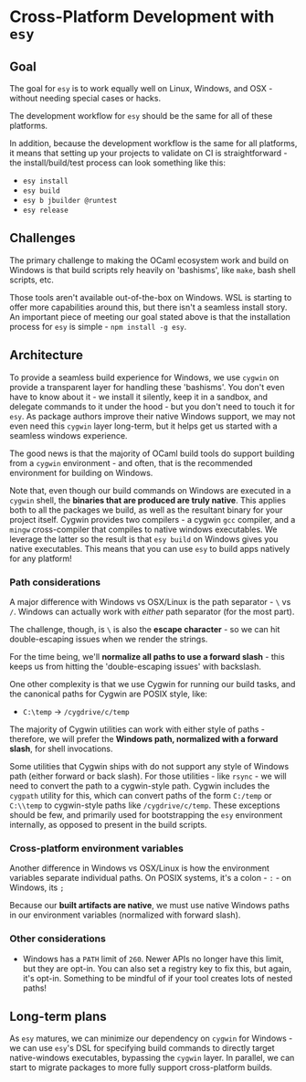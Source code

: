 # Cross-Platform Development with `esy`

## Goal

The goal for `esy` is to work equally well on Linux, Windows, and OSX - without needing special cases or hacks.

The development workflow for `esy` should be the same for all of these platforms.

In addition, because the development workflow is the same for all platforms, it means that setting up your projects to validate on CI is straightforward - the install/build/test process can look something like this:
- `esy install`
- `esy build`
- `esy b jbuilder @runtest`
- `esy release`

## Challenges

The primary challenge to making the OCaml ecosystem work and build on Windows is that build scripts rely heavily on 'bashisms', like `make`, bash shell scripts, etc.

Those tools aren't available out-of-the-box on Windows. WSL is starting to offer more capabilities around this,
but there isn't a seamless install story. An important piece of meeting our goal stated above is that the installation process
for `esy` is simple - `npm install -g esy`.

## Architecture

To provide a seamless build experience for Windows, we use `cygwin` on provide a transparent layer for handling these 'bashisms'. You don't even have to know about it - we install it silently, keep it in a sandbox, and delegate commands to it under the hood - but you don't need to touch it for `esy`. As package authors improve their native Windows support, we may not even need this `cygwin` layer long-term, but it helps get us started with a seamless windows experience.

The good news is that the majority of OCaml build tools do support building from a `cygwin` environment - and often, that is the recommended environment for building on Windows.

Note that, even though our build commands on Windows are executed in a `cygwin` shell, the __binaries that are produced are truly native__. This applies both to all the packages we build, as well as the resultant binary for your project itself. Cygwin provides two compilers - a cygwin `gcc` compiler, and a `mingw` cross-compiler that compiles to native windows executables. We leverage the latter so the result is that `esy build` on Windows gives you native executables. This means that you can use `esy` to build apps natively for any platform!

### Path considerations

A major difference with Windows vs OSX/Linux is the path separator - `\` vs `/`. Windows can actually work with _either_ path separator (for the most part). 

The challenge, though, is `\` is also the __escape character__ - so we can hit double-escaping issues when we render the strings.

For the time being, we'll __normalize all paths to use a forward slash__ - this keeps us from hitting the 'double-escaping issues' with backslash.

One other complexity is that we use Cygwin for running our build tasks, and the canonical paths for Cygwin are POSIX style, like:
- `C:\temp` -> `/cygdrive/c/temp`

The majority of Cygwin utilities can work with either style of paths - therefore, we will prefer the __Windows path, normalized with a forward slash__, for shell invocations.

Some utilities that Cygwin ships with do not support any style of Windows path (either forward or back slash). For those utilities - like `rsync` - we will need to convert the path to a cygwin-style path. Cygwin includes the `cygpath` utility for this, which can convert paths of the form `C:/temp` or `C:\\temp` to cygwin-style paths like `/cygdrive/c/temp`. These exceptions should be few, and primarily used for bootstrapping the `esy` environment internally, as opposed to present in the build scripts.

### Cross-platform environment variables

Another difference in Windows vs OSX/Linux is how the environment variables separate individual paths. On POSIX systems, it's a colon - `:` - on Windows, its `;`

Because our __built artifacts are native__, we must use native Windows paths in our environment variables (normalized with forward slash).

### Other considerations

- Windows has a `PATH` limit of `260`. Newer APIs no longer have this limit, but they are opt-in. You can also set a registry key to fix this, but again, it's opt-in. Something to be mindful of if your tool creates lots of nested paths!

## Long-term plans

As `esy` matures, we can minimize our dependency on `cygwin` for Windows - we can use `esy`'s DSL for specifying build commands to directly target native-windows executables, bypassing the `cygwin` layer. In parallel, we can start to migrate packages to more fully support cross-platform builds.
